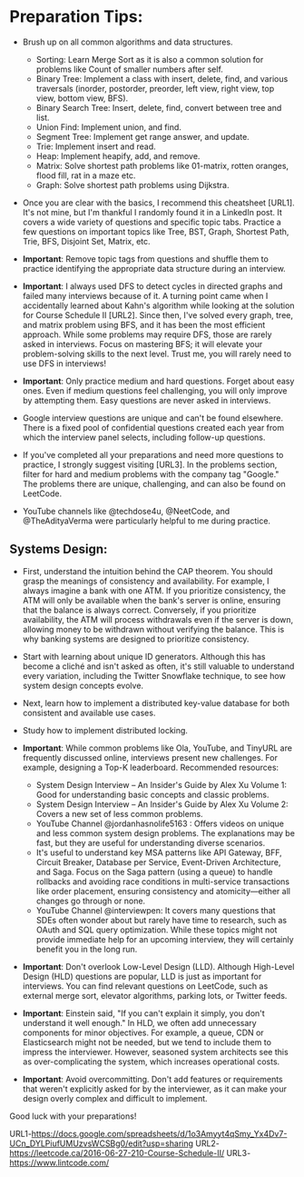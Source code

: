 # Preparation Tips:

- Brush up on all common algorithms and data structures.

    - Sorting: Learn Merge Sort as it is also a common solution for problems like Count of smaller numbers after self.
    - Binary Tree: Implement a class with insert, delete, find, and various traversals (inorder, postorder, preorder, left view, right view, top view, bottom view, BFS).
    - Binary Search Tree: Insert, delete, find, convert between tree and list.
    - Union Find: Implement union, and find.
    - Segment Tree: Implement get range answer, and update.
    - Trie: Implement insert and read.
    - Heap: Implement heapify, add, and remove.
    - Matrix: Solve shortest path problems like 01-matrix, rotten oranges, flood fill, rat in a maze etc.
    - Graph: Solve shortest path problems using Dijkstra.

- Once you are clear with the basics, I recommend this cheatsheet [URL1]. It's not mine, but I'm thankful I randomly found it in a LinkedIn post. It covers a wide variety of questions and specific topic tabs. Practice a few questions on important topics like Tree, BST, Graph, Shortest Path, Trie, BFS, Disjoint Set, Matrix, etc.

- **Important**: Remove topic tags from questions and shuffle them to practice identifying the appropriate data structure during an interview.

- **Important**: I always used DFS to detect cycles in directed graphs and failed many interviews because of it. A turning point came when I accidentally learned about Kahn's algorithm while looking at the solution for Course Schedule II [URL2].
Since then, I've solved every graph, tree, and matrix problem using BFS, and it has been the most efficient approach. While some problems may require DFS, those are rarely asked in interviews. Focus on mastering BFS; it will elevate your problem-solving skills to the next level. Trust me, you will rarely need to use DFS in interviews!

- **Important**: Only practice medium and hard questions. Forget about easy ones. Even if medium questions feel challenging, you will only improve by attempting them. Easy questions are never asked in interviews.

- Google interview questions are unique and can't be found elsewhere. There is a fixed pool of confidential questions created each year from which the interview panel selects, including follow-up questions.

- If you've completed all your preparations and need more questions to practice, I strongly suggest visiting [URL3]. In the problems section, filter for hard and medium problems with the company tag "Google." The problems there are unique, challenging, and can also be found on LeetCode.

- YouTube channels like @techdose4u, @NeetCode, and @TheAdityaVerma were particularly helpful to me during practice.

## Systems Design:

- First, understand the intuition behind the CAP theorem. You should grasp the meanings of consistency and availability. For example, I always imagine a bank with one ATM. If you prioritize consistency, the ATM will only be available when the bank's server is online, ensuring that the balance is always correct. Conversely, if you prioritize availability, the ATM will process withdrawals even if the server is down, allowing money to be withdrawn without verifying the balance. This is why banking systems are designed to prioritize consistency.

- Start with learning about unique ID generators. Although this has become a cliché and isn't asked as often, it's still valuable to understand every variation, including the Twitter Snowflake technique, to see how system design concepts evolve.

- Next, learn how to implement a distributed key-value database for both consistent and available use cases.

- Study how to implement distributed locking.

- **Important**: While common problems like Ola, YouTube, and TinyURL are frequently discussed online, interviews present new challenges. For example, designing a Top-K leaderboard. Recommended resources:
    - System Design Interview – An Insider's Guide by Alex Xu Volume 1: Good for understanding basic concepts and classic problems.
    - System Design Interview – An Insider's Guide by Alex Xu Volume 2: Covers a new set of less common problems.
    - YouTube Channel @jordanhasnolife5163 : Offers videos on unique and less common system design problems. The explanations may be fast, but they are useful for understanding diverse scenarios.
    - It's useful to understand key MSA patterns like API Gateway, BFF, Circuit Breaker, Database per Service, Event-Driven Architecture, and Saga. Focus on the Saga pattern (using a queue) to handle rollbacks and avoiding race conditions in multi-service transactions like order placement, ensuring consistency and atomicity—either all changes go through or none.
    - YouTube Channel @interviewpen: It covers many questions that SDEs often wonder about but rarely have time to research, such as OAuth and SQL query optimization. While these topics might not provide immediate help for an upcoming interview, they will certainly benefit you in the long run.

- **Important**: Don't overlook Low-Level Design (LLD). Although High-Level Design (HLD) questions are popular, LLD is just as important for interviews. You can find relevant questions on LeetCode, such as external merge sort, elevator algorithms, parking lots, or Twitter feeds.

- **Important**: Einstein said, "If you can't explain it simply, you don't understand it well enough." In HLD, we often add unnecessary components for minor objectives. For example, a queue, CDN or Elasticsearch might not be needed, but we tend to include them to impress the interviewer. However, seasoned system architects see this as over-complicating the system, which increases operational costs.

- **Important**: Avoid overcommitting. Don't add features or requirements that weren't explicitly asked for by the interviewer, as it can make your design overly complex and difficult to implement.

Good luck with your preparations!


URL1-https://docs.google.com/spreadsheets/d/1o3Amyyt4qSmy_Yx4Dv7-UCn_DYLPiufUMUzvsWCSBg0/edit?usp=sharing
URL2-https://leetcode.ca/2016-06-27-210-Course-Schedule-II/
URL3-https://www.lintcode.com/
